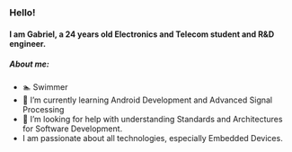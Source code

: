 ### Hello!

#### I am Gabriel, a 24 years old Electronics and Telecom student and R&D engineer.

##### About me:
- 🏊 Swimmer
- 🌱 I’m currently learning Android Development and Advanced Signal Processing 
- 🤔 I’m looking for help with understanding Standards and Architectures for Software Development.
- I am passionate about all technologies, especially Embedded Devices.
<!--
**LiviuGabrielP/LiviuGabrielP** is a ✨ _special_ ✨ repository because its `README.md` (this file) appears on your GitHub profile.

Here are some ideas to get you started:

- 🔭 I’m currently working on ...
- 🌱 I’m currently learning ...
- 👯 I’m looking to collaborate on ...
- 🤔 I’m looking for help with MVVM applications in 
- 💬 Ask me about ...
- 📫 How to reach me: ...
- 😄 Pronouns: ...
- ⚡ Fun fact: ...
-->
